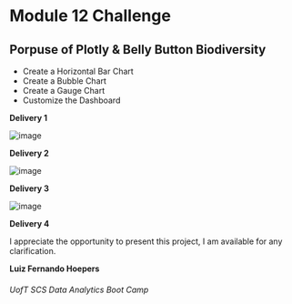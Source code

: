 
# Module 12 Challenge

## Porpuse of Plotly & Belly Button Biodiversity

- Create a Horizontal Bar Chart
- Create a Bubble Chart
- Create a Gauge Chart
- Customize the Dashboard

**Delivery 1**

![image](https://user-images.githubusercontent.com/100812079/169174886-69dc99c1-d9d8-4028-9a22-3844795ce369.png)



**Delivery 2**

![image](https://user-images.githubusercontent.com/100812079/169174992-70b119f3-40f9-48b0-af3c-b9d11e3a8b8d.png)



**Delivery 3**

![image](https://user-images.githubusercontent.com/100812079/169175078-52c07be0-812e-443d-9cd0-cfafb46b680c.png)



**Delivery 4**





I appreciate the opportunity to present this project, I am available for any clarification.


**Luiz Fernando Hoepers**  
###### UofT SCS Data Analytics Boot Camp

